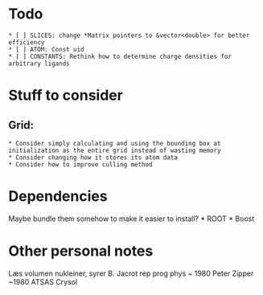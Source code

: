# Todo
	* [ ] SLICES: change *Matrix pointers to &vector<double> for better efficiency
	* [ ] ATOM: Const uid 
	* [ ] CONSTANTS: Rethink how to determine charge densities for arbitrary ligands

# Stuff to consider
## Grid:
	* Consider simply calculating and using the bounding box at initialization as the entire grid instead of wasting memory
	* Consider changing how it stores its atom data
	* Consider how to improve culling method

# Dependencies
Maybe bundle them somehow to make it easier to install?
    * ROOT
    * Boost

# Other personal notes   
Læs volumen nukleiner, syrer
    B. Jacrot rep prog phys ~ 1980
    Peter Zipper ~1980
    ATSAS Crysol
